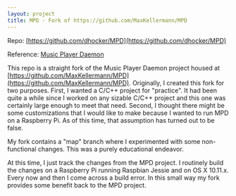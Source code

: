 ```yaml
---
layout: project
title: MPD - Fork of https://github.com/MaxKellermann/MPD
---
```


Repo: [https://github.com/dhocker/MPD](https://github.com/dhocker/MPD)

Reference: [Music Player Daemon](https://www.musicpd.org/)

This repo is a straight fork of the Music Player Daemon project housed
at [https://github.com/MaxKellermann/MPD](https://github.com/MaxKellermann/MPD).
Originally, I created this fork for two purposes. First, I wanted a C/C++ project
for "practice". It had been quite a while since I worked on any sizable
C/C++ project and this one was certainly large enough to meet that need. Second,
I thought there might be some customizations that I would like to make because
I wanted to run MPD on a Raspberry Pi. As of this
time, that assumption has turned out to be false.

My fork contains a "map" branch where I experimented with some non-functional
changes. This was a purely educational endeavor.

At this time, I just track the changes from the MPD project. I routinely build
the changes on a Raspberry Pi running Raspbian Jessie and on OS X 10.11.x.
Every now and then I come across a build error. In this small way my
fork provides some benefit back to the MPD project.
